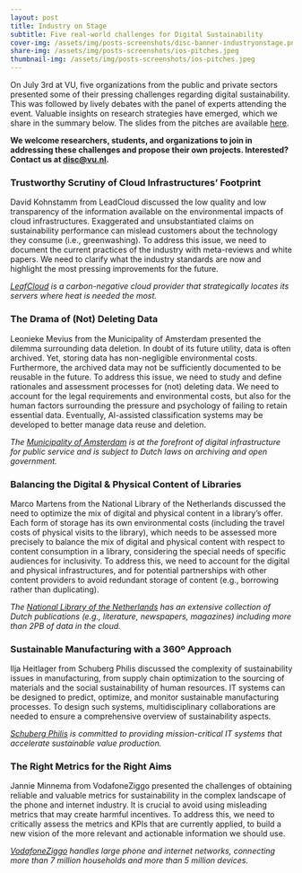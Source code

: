 ```yaml
---
layout: post
title: Industry on Stage
subtitle: Five real-world challenges for Digital Sustainability
cover-img: /assets/img/posts-screenshots/disc-banner-industryonstage.png
share-img: /assets/img/posts-screenshots/ios-pitches.jpeg
thumbnail-img: /assets/img/posts-screenshots/ios-pitches.jpeg
---
```



On July 3rd at VU, five organizations from the public and private sectors presented some of their pressing challenges regarding digital sustainability. This was followed by lively debates with the panel of experts attending the event. Valuable insights on research strategies have emerged, which we share in the summary below. The slides from the pitches are available [here](/assets/docs/IndustryOnStagePitches.pdf). 

**We welcome researchers, students, and organizations to join in addressing these challenges and propose their own projects. Interested? Contact us at disc@vu.nl.**

### Trustworthy Scrutiny of Cloud Infrastructures’ Footprint

David Kohnstamm from LeadCloud discussed the low quality and low transparency of the information available on the environmental impacts of cloud infrastructures. Exaggerated and unsubstantiated claims on sustainability performance can mislead customers about the technology they consume (i.e., greenwashing). To address this issue, we need to document the current practices of the industry with meta-reviews and white papers. We need to clarify what the industry standards are now and highlight the most pressing improvements for the future. 

*[LeafCloud](https://www.leaf.cloud/) is a carbon-negative cloud provider that strategically locates its servers where heat is needed the most.*

### The Drama of (Not) Deleting Data

Leonieke Mevius from the Municipality of Amsterdam presented the dilemma surrounding data deletion. In doubt of its future utility, data is often archived. Yet, storing data has non-negligible environmental costs. Furthermore, the archived data may not be sufficiently documented to be reusable in the future. To address this issue, we need to study and define rationales and assessment processes for (not) deleting data. We need to account for the legal requirements and environmental costs, but also for the human factors surrounding the pressure and psychology of failing to retain essential data. Eventually, AI-assisted classification systems may be developed to better manage data reuse and deletion.

*The [Municipality of Amsterdam](https://www.amsterdam.nl/) is at the forefront of digital infrastructure for public service and is subject to Dutch laws on archiving and open government.*

### Balancing the Digital & Physical Content of Libraries

Marco Martens from the National Library of the Netherlands discussed the need to optimize the mix of digital and physical content in a library’s offer. Each form of storage has its own environmental costs (including the travel costs of physical visits to the library), which needs to be assessed more precisely to balance the mix of digital and physical content with respect to content consumption in a library, considering the special needs of specific audiences for inclusivity. To address this, we need to account for the digital and physical infrastructures, and for potential partnerships with other content providers to avoid redundant storage of content (e.g., borrowing rather than duplicating).

*The  [National Library of the Netherlands](https://www.kb.nl) has an extensive collection of Dutch publications (e.g., literature, newspapers, magazines) including more than 2PB of data in the cloud.*

### Sustainable Manufacturing with a 360º Approach

Ilja Heitlager from Schuberg Philis discussed the complexity of sustainability issues in manufacturing, from supply chain optimization to the sourcing of materials and the social sustainability of human resources. IT systems can be designed to predict, optimize, and monitor sustainable manufacturing processes. To design such systems, multidisciplinary collaborations are needed to ensure a comprehensive overview of sustainability aspects.

*[Schuberg Philis](https://schubergphilis.com) is committed to providing mission-critical IT systems that accelerate sustainable value production.*

### The Right Metrics for the Right Aims

Jannie Minnema from VodafoneZiggo presented the challenges of obtaining reliable and valuable metrics for sustainability in the complex landscape of the phone and internet industry. It is crucial to avoid using misleading metrics that may create harmful incentives. To address this, we need to critically assess the metrics and KPIs that are currently applied, to build a new vision of the more relevant and actionable information we should use.

*[VodafoneZiggo](https://www.vodafoneziggo.nl/) handles large phone and internet networks, connecting more than 7 million households and more than 5 million devices.*